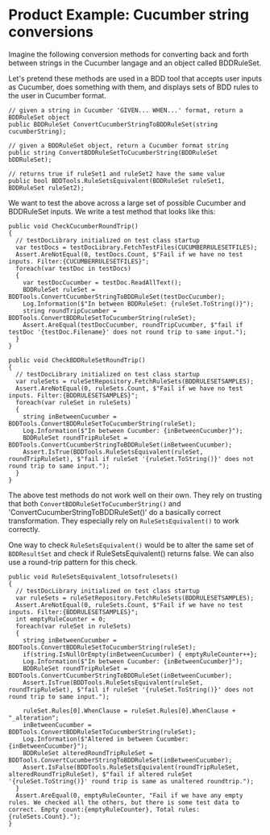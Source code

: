 
Product Example: Cucumber string conversions
============================================
Imagine the following conversion methods for
converting back and forth between strings in the
Cucumber langage and an object called BDDRuleSet.

Let's pretend these methods are used in a BDD
tool that accepts user inputs as Cucumber, does
something with them, and displays sets of BDD
rules to the user in Cucumber format.
```
// given a string in Cucumber 'GIVEN... WHEN...' format, return a BDDRuleSet object
public BDDRuleSet ConvertCucumberStringToBDDRuleSet(string cucumberString);

// given a BDDRuleSet object, return a Cucumber format string
public string ConvertBDDRuleSetToCucumberString(BDDRuleSet bDDRuleSet);

// returns true if ruleSet1 and ruleSet2 have the same value
public bool BDDTools.RuleSetsEquivalent(BDDRuleSet ruleSet1, BDDRuleSet ruleSet2);
```

We want to test the above across a large set of
possible Cucumber and BDDRuleSet inputs. We write a test method that
looks like this:

```
public void CheckCucumberRoundTrip()
{
  // testDocLibrary initialized on test class startup
  var testDocs = testDocLibrary.FetchTestFiles(CUCUMBERRULESETFILES);
  Assert.AreNotEqual(0, testDocs.Count, $"Fail if we have no test inputs. Filter:{CUCUMBERRULESETFILES}";
  foreach(var testDoc in testDocs)
  {
    var testDocCucumber = testDoc.ReadAllText();
    BDDRuleSet ruleSet = BDDTools.ConvertCucumberStringToBDDRuleSet(testDocCucumber);
    Log.Information($"In between BDDRuleSet: {ruleSet.ToString()}");
    string roundTripCucumber = BDDTools.ConvertBDDRuleSetToCucumberString(ruleSet);
    Assert.AreEqual(testDocCucumber, roundTripCucumber, $"fail if testDoc '{testDoc.Filename}' does not round trip to same input.");
  }
}

public void CheckBDDRuleSetRoundTrip()
{
  // testDocLibrary initialized on test class startup
  var ruleSets = ruleSetRepository.FetchRuleSets(BDDRULESETSAMPLES);
  Assert.AreNotEqual(0, ruleSets.Count, $"Fail if we have no test inputs. Filter:{BDDRULESETSAMPLES}";
  foreach(var ruleSet in ruleSets)
  {
    string inBetweenCucumber = BDDTools.ConvertBDDRuleSetToCucumberString(ruleSet);
    Log.Information($"In between Cucumber: {inBetweenCucumber}");
    BDDRuleSet roundTripRuleSet = BDDTools.ConvertCucumberStringToBDDRuleSet(inBetweenCucumber);
    Assert.IsTrue(BDDTools.RuleSetsEquivalent(ruleSet, roundTripRuleSet), $"fail if ruleSet '{ruleSet.ToString()}' does not round trip to same input.");
  }
}
```

The above test methods do not work well on their own. They
rely on trusting that both `ConvertBDDRuleSetToCucumberString()` and 
'ConvertCucumberStringToBDDRuleSet()' do a basically correct
transformation. They especially rely on `RuleSetsEquivalent()` to work correctly.

One way to check `RuleSetsEquivalent()` would be to alter the same set
of `BDDResultSet` and check if RuleSetsEquivalent() returns false. We
can also use a round-trip pattern for this check.
```
public void RuleSetsEquivalent_lotsofrulesets()
{
  // testDocLibrary initialized on test class startup
  var ruleSets = ruleSetRepository.FetchRuleSets(BDDRULESETSAMPLES);
  Assert.AreNotEqual(0, ruleSets.Count, $"Fail if we have no test inputs. Filter:{BDDRULESETSAMPLES}";
  int emptyRuleCounter = 0;
  foreach(var ruleSet in ruleSets)
  {
    string inBetweenCucumber = BDDTools.ConvertBDDRuleSetToCucumberString(ruleSet);
    if(string.IsNullOrEmpty(inBetweenCucumber) { emptyRuleCounter++};
    Log.Information($"In between Cucumber: {inBetweenCucumber}");
    BDDRuleSet roundTripRuleSet = BDDTools.ConvertCucumberStringToBDDRuleSet(inBetweenCucumber);
    Assert.IsTrue(BDDTools.RuleSetsEquivalent(ruleSet, roundTripRuleSet), $"fail if ruleSet '{ruleSet.ToString()}' does not round trip to same input.");

    ruleSet.Rules[0].WhenClause = ruleSet.Rules[0].WhenClause + "_alteration";
    inBetweenCucumber = BDDTools.ConvertBDDRuleSetToCucumberString(ruleSet);
    Log.Information($"Altered in between Cucumber: {inBetweenCucumber}");
    BDDRuleSet alteredRoundTripRuleSet = BDDTools.ConvertCucumberStringToBDDRuleSet(inBetweenCucumber);
    Assert.IsFalse(BDDTools.RuleSetsEquivalent(roundTripRuleSet, alteredRoundTripRuleSet), $"fail if altered ruleSet '{ruleSet.ToString()}' round trip is same as unaltered roundtrip.");
  }
  Assert.AreEqual(0, emptyRuleCounter, "Fail if we have any empty rules. We checked all the others, but there is some test data to correct. Empty count:{emptyRuleCounter}, Total rules: {ruleSets.Count}.");
}
```
